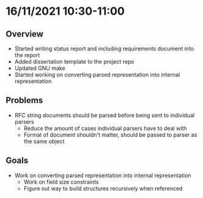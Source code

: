 # 16/11/2021 10:30-11:00

## Overview
- Started writing status report and including requirements document into the report
- Added dissertation template to the project repo
- Updated GNU make
- Started working on converting parsed representation into internal representation

## Problems
- RFC string documents should be parsed before being sent to individual parsers
  - Reduce the amount of cases individual parsers have to deal with
  - Format of document shouldn't matter, should be passed to parser as the same object

## Goals
- Work on converting parsed representation into internal representation
  - Work on field size constraints
  - Figure out way to build structures recursively when referenced